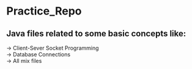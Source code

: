 # Practice_Repo

## Java files related to some basic concepts like:

-> Client-Sever Socket Programming <br>
-> Database Connections <br>
-> All mix files